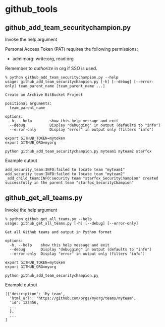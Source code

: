 # github_tools

## github_add_team_securitychampion.py

Invoke the help argument

Personal Access Token (PAT) requires the following permissions:
- admin:org: write:org, read:org

Remember to *authorize* in org if SSO is used.

```shell
% python github_add_team_securitychampion.py --help
usage: github_add_team_securitychampion.py [-h] [--debug] [--error-only] team_parent_name [team_parent_name ...]

Create an Archive BitBucket Project

positional arguments:
  team_parent_name

options:
  -h, --help        show this help message and exit
  --debug           Display "debugging" in output (defaults to "info")
  --error-only      Display "error" in output only (filters "info")
```


```shell
export GITHUB_TOKEN=mytoken
export GITHUB_ORG=myorg
```

```shell
python github_add_team_securitychampion.py myteam1 myteam2 starfox
```

Example output
```shell
add_security_team:INFO:failed to locate team "myteam1"
add_security_team:INFO:failed to locate team "myteam2"
_add_child_team:INFO:security team "starfox_SecurityChampion" created successfully in the parent team "starfox_SecurityChampion"
```

## github_get_all_teams.py

Invoke the help argument

```shell
% python github_get_all_teams.py --help
usage: github_get_all_teams.py [-h] [--debug] [--error-only]

Get all Github teams and output in Python format

options:
  -h, --help    show this help message and exit
  --debug       Display "debugging" in output (defaults to "info")
  --error-only  Display "error" in output only (filters "info")
```


```shell
export GITHUB_TOKEN=mytoken
export GITHUB_ORG=myorg
```

```shell
python github_add_team_securitychampion.py 
```

Example output
```shell
[{'description': 'My team',
  'html_url': 'https://github.com/orgs/myorg/teams/myteam',
  'id': 123456,
  ...
  },
  ...
]
```